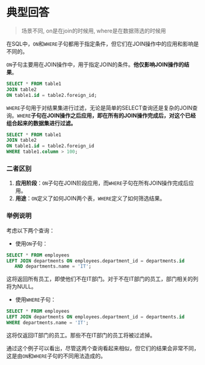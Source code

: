 # 典型回答

> 场景不同, on是在join的时候用, where是在数据筛选的时候用

在SQL中，`ON`和`WHERE`子句都用于指定条件，但它们在JOIN操作中的应用和影响是不同的。



`ON`子句主要用在JOIN操作中，用于指定JOIN的条件。**他仅影响JOIN操作的结果**。



```sql
SELECT * FROM table1
JOIN table2
ON table1.id = table2.foreign_id;
```



`WHERE`子句用于对结果集进行过滤，无论是简单的SELECT查询还是复杂的JOIN查询。`WHERE`**子句在JOIN操作之后应用，即在所有的JOIN操作完成后，对这个已经组合起来的数据集进行过滤。**

```sql
SELECT * FROM table1
JOIN table2
ON table1.id = table2.foreign_id
WHERE table1.column > 100;
```



### 二者区别


1. **应用阶段**：`ON`子句在JOIN阶段应用，而`WHERE`子句在所有JOIN操作完成后应用。
2. **用途**：`ON`定义了如何JOIN两个表，`WHERE`定义了如何筛选结果。



### 举例说明


考虑以下两个查询：



+  使用`ON`子句： 

```sql
SELECT * FROM employees
LEFT JOIN departments ON employees.department_id = departments.id
   AND departments.name = 'IT';
```

  
这将返回所有员工，即使他们不在IT部门。对于不在IT部门的员工，部门相关的列将为NULL。 



+  使用`WHERE`子句： 

```sql
SELECT * FROM employees
LEFT JOIN departments ON employees.department_id = departments.id
WHERE departments.name = 'IT';
```

  
这将仅返回IT部门的员工。那些不在IT部门的员工将被过滤掉。 



通过这个例子可以看出，尽管这两个查询看起来相似，但它们的结果会非常不同，这是由`ON`和`WHERE`子句的不同用法造成的。

